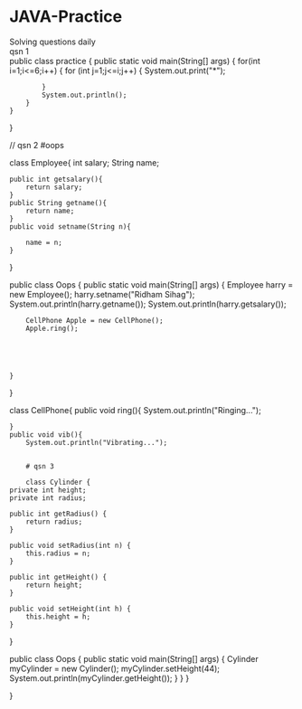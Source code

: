 # JAVA-Practice
Solving questions daily
<br>
qsn 1
<br>
public class practice {
    public static void main(String[] args) {
        for(int i=1;i<=6;i++)
        {
            for (int j=1;j<=i;j++)
            {
                System.out.print("*");

            }
            System.out.println();
        }
    }
    
}

// qsn 2 #oops


class Employee{
    int salary;
    String name;

    public int getsalary(){
        return salary;
    }
    public String getname(){
        return name;
    }
    public void setname(String n){

        name = n;
    }
}

public class Oops {
    public static void main(String[] args) {
        Employee harry = new Employee();
        harry.setname("Ridham Sihag");
        System.out.println(harry.getname());
        System.out.println(harry.getsalary());

        CellPhone Apple = new CellPhone();
        Apple.ring();
        

        
        
        
    }


    
}

class CellPhone{
    public void ring(){
        System.out.println("Ringing...");

    }
    public void vib(){
        System.out.println("Vibrating...");


        # qsn 3

        class Cylinder {
    private int height;
    private int radius;

    public int getRadius() {
        return radius;
    }

    public void setRadius(int n) {
        this.radius = n;
    }

    public int getHeight() {
        return height;
    }

    public void setHeight(int h) {
        this.height = h;
    }
}

public class Oops {
    public static void main(String[] args) {
        Cylinder myCylinder = new Cylinder();
        myCylinder.setHeight(44);
        System.out.println(myCylinder.getHeight());
    }
}
    }

}



